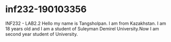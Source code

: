 # inf232-190103356
INF232 - LAB2.2
Hello my name is Tangsholpan. I am from Kazakhstan. I am 18 years old and I am a student of Suleyman
Demirel University.Now I am second year student of University.
